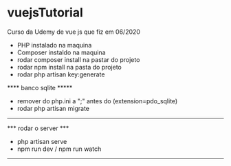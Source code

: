 # vuejsTutorial
Curso da Udemy de vue js que fiz em 06/2020

- PHP instalado na maquina
- Composer instaldo na maquina
- rodar composer install na pastar do projeto
- rodar npm install na pasta do projeto
- rodar php artisan key:generate

**** banco sqlite *****

- remover do php.ini a ";" antes do (extension=pdo_sqlite)
- rodar php artisan migrate

************************

*** rodar o server ***

- php artisan serve
- npm run dev / npm run watch

**********************
